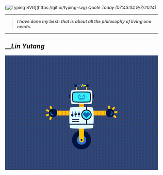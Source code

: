 [![Typing SVG](https://readme-typing-svg.herokuapp.com?font=Press+Start+2P&color=C2F784&size=35&width=900&height=100&lines=Hello+World%2C+I'm+Hung+!)](https://git.io/typing-svg) 
_Quote Today (07:43:04 9/7/2024)_
___
>**_I have done my best: that is about all the philosophy of living one needs._**
___

## __**_Lin Yutang_**

![RobotDance](src/assets/images/robot-dancing-dribble.gif?style=center)
